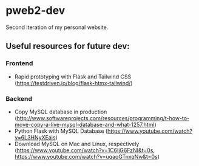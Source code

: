 # pweb2-dev
Second iteration of my personal website.

## Useful resources for future dev:
### Frontend
- Rapid prototyping with Flask and Tailwind CSS (https://testdriven.io/blog/flask-htmx-tailwind/)
### Backend
- Copy MySQL database in production (http://www.softwareprojects.com/resources/programming/t-how-to-move-copy-a-live-mysql-database-and-what-1257.html)
- Python Flask with MySQL Database (https://www.youtube.com/watch?v=6L3HNyXEais)
- Download MySQL on Mac and Linux, respectively (https://www.youtube.com/watch?v=1C6ljG6FzNI&t=0s, https://www.youtube.com/watch?v=uqaoGTnxqNw&t=0s)
